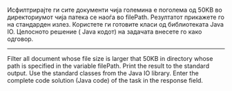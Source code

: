 Исфилтрирајте ги сите документи чија големина е поголема од 50KB во директориумот чија патека се наоѓа во filePath.
Резултатот прикажете го на стандарден излез. Користете ги готовите класи од библиотеката Java IO. Целосното решение (
Java кодот) на задачата внесете го како одговор.

---

Filter all document whose file size is larger that 50KB in directory whose path is specified in the variable filePath.
Print the result to the standard output. Use the standard classes from the Java IO library. Enter the complete code
solution (Java code) of the task in the response field.